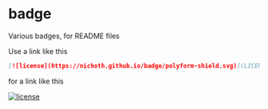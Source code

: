 # badge

Various badges, for README files

Use a link like this

```md
[![license](https://nichoth.github.io/badge/polyform-shield.svg)](LICENSE)
```

for a link like this

[![license](https://nichoth.github.io/badge/polyform-shield.svg)](LICENSE)
